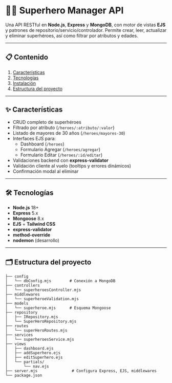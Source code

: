 # 🦸‍♂️ Superhero Manager API

Una API RESTful en **Node.js**, **Express** y **MongoDB**, con motor de vistas **EJS** y patrones de repositorio/servicio/controlador. Permite crear, leer, actualizar y eliminar superhéroes, así como filtrar por atributos y edades.

---

## 📋 Contenido

1. [Características](#-características)  
2. [Tecnologías](#-tecnologías)  
3. [Instalación](#️-instalación)  
4. [Estructura del proyecto](#-estructura-del-proyecto)  

---

## ✨ Características

- CRUD completo de superhéroes  
- Filtrado por atributo (`/heroes/:atributo/:valor`)  
- Listado de mayores de 30 años (`/heroes/mayores-30`)  
- Interfaces EJS para:
  - Dashboard (`/heroes`)  
  - Formulario Agregar (`/heroes/agregar`)  
  - Formulario Editar (`/heroes/:id/editar`)  
- Validaciones backend con **express-validator**  
- Validación cliente al vuelo (tooltips y errores dinámicos)  
- Confirmación modal al eliminar  

---

## 🛠 Tecnologías

- **Node.js** 18+  
- **Express** 5.x  
- **Mongoose** 8.x  
- **EJS** + **Tailwind CSS**  
- **express-validator**  
- **method-override**  
- **nodemon** (desarrollo)

---

## 🗂 Estructura del proyecto

```text
├── config
│   └── dbConfig.mjs        # Conexión a MongoDB
├── controllers
│   └── superheroesController.mjs
├── middlewares
│   └── superheroeValidation.mjs
├── models
│   └── superheroe.mjs      # Esquema Mongoose
├── repository
│   ├── IRepository.mjs
│   └── SuperHeroRepository.mjs
├── routes
│   └── superHeroRoutes.mjs
├── services
│   └── superheroesService.mjs
├── views
│   ├── dashboard.ejs
│   ├── addSuperhero.ejs
│   ├── editSuperhero.ejs
│   └── partials/
│       └── nav.ejs
├── server.mjs               # Configura Express, EJS, middlewares
└── package.json
